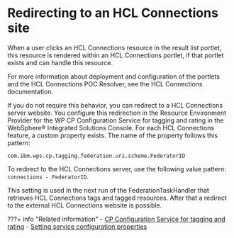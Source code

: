 # Redirecting to an HCL Connections site

When a user clicks an HCL Connections resource in the result list portlet, this resource is rendered within an HCL Connections portlet, if that portlet exists and can handle this resource.

For more information about deployment and configuration of the portlets and the HCL Connections POC Resolver, see the HCL Connections documentation.

If you do not require this behavior, you can redirect to a HCL Connections server website. You configure this redirection in the Resource Environment Provider for the WP CP Configuration Service for tagging and rating in the WebSphere® Integrated Solutions Console. For each HCL Connections feature, a custom property exists. The name of the property follows this pattern:

```
com.ibm.wps.cp.tagging.federation.uri.scheme.FederatorID
```

To redirect to the HCL Connections server, use the following value pattern: `connections - FederatorID`.

This setting is used in the next run of the FederationTaskHandler that retrieves HCL Connections tags and tagged resources. After that a redirect to the external HCL Connections website is possible.


???+ info "Related information"
    - [CP Configuration Service for tagging and rating](../../../../deploy_dx/manage/config_portal_behavior/service_config_properties/portal_svc_cfg/cp_cfg_svc/index.md)
    - [Setting service configuration properties](../../../../deploy_dx/manage/config_portal_behavior/service_config_properties/index.md)

